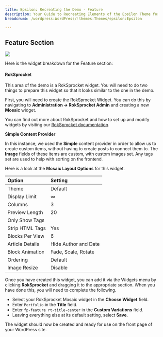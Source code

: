 ```yaml
---
title: Epsilon: Recreating the Demo - Feature
description: Your Guide to Recreating Elements of the Epsilon Theme for WordPress
breadcrumb: /wordpress:WordPress/!themes:Themes/epsilon:Epsilon

---
```


Feature Section
-----

![][demo]

Here is the widget breakdown for the Feature section:

#### RokSprocket

This area of the demo is a RokSprocket widget. You will need to do two things to prepare this widget so that it looks similar to the one in the demo.

First, you will need to create the RokSprocket Widget. You can do this by navigating to **Administration -> RokSprocket Admin** and creating a new **Mosaic** widget.

You can find out more about RokSprocket and how to set up and modify widgets by visiting our [RokSprocket documentation][roksprocket].

**Simple Content Provider**

In this instance, we used the **Simple** content provider in order to allow us to create custom items, without having to create posts to connect them to. The **Image** fields of these items are custom, with custom images set. Any tags set are used to help with sorting on the frontend.

Here is a look at the **Mosaic Layout Options** for this widget.

| Option          | Setting                      |
| :-------------- | :--------------------------- |
| Theme           | Default                      |
| Display Limit   | ∞                            |
| Columns         | 3                            |
| Preview Length  | 20                           |
| Only Show Tags  |                              |
| Strip HTML Tags | Yes                          |
| Blocks Per View | 6                            |
| Article Details | Hide Author and Date         |
| Block Animation | Fade, Scale, Rotate          |
| Ordering        | Default                      |
| Image Resize    | Disable                      |

Once you have created this widget, you can add it via the Widgets menu by clicking **RokSprocket** and dragging it to the appropriate section. When you have done this, you will need to complete the following.

* Select your RokSprocket Mosaic widget in the **Choose Widget** field.
* Enter `Portfolio` in the **Title** field.
* Enter `fp-feature rt-title-center` in the **Custom Variations** field.
* Leaving everything else at its default setting, select **Save**.

The widget should now be created and ready for use on the front page of your WordPress site.

[demo]: assets/demo_5.jpeg
[roksprocket]: ../../plugins/roksprocket/